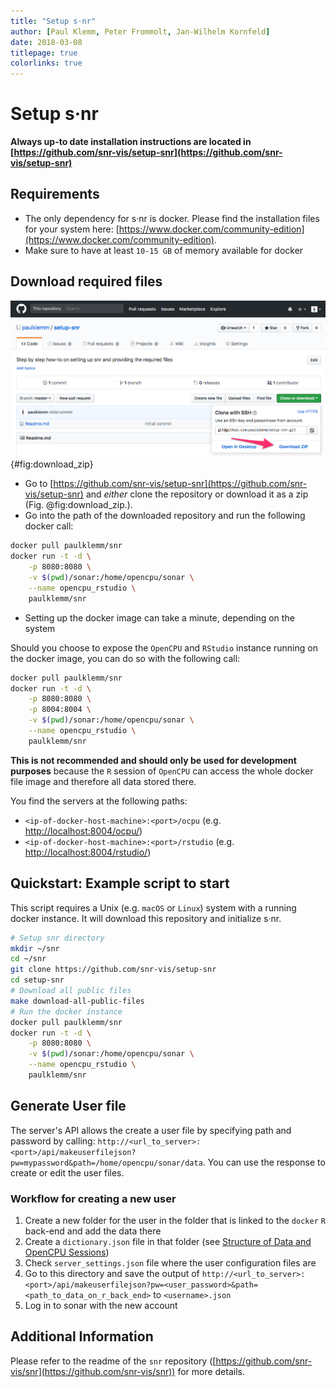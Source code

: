 ```yaml
---
title: "Setup s·nr"
author: [Paul Klemm, Peter Frommolt, Jan-Wilhelm Kornfeld]
date: 2018-03-08
titlepage: true
colorlinks: true
---
```


# Setup s·nr

**Always up-to date installation instructions are located in [https://github.com/snr-vis/setup-snr](https://github.com/snr-vis/setup-snr)**

## Requirements

* The only dependency for s·nr is docker. Please find the installation files for your system here: [https://www.docker.com/community-edition](https://www.docker.com/community-edition).
* Make sure to have at least `10-15 GB` of memory available for docker

## Download required files

![Download zip file of the project using GitHubs download function.](images/download_zip_arrow.png){#fig:download_zip}

* Go to [https://github.com/snr-vis/setup-snr](https://github.com/snr-vis/setup-snr) and _either_ clone the repository or download it as a zip (Fig. @fig:download_zip.).
* Go into the path of the downloaded repository and run the following docker call:

```bash
docker pull paulklemm/snr
docker run -t -d \
    -p 8080:8080 \
    -v $(pwd)/sonar:/home/opencpu/sonar \
    --name opencpu_rstudio \
    paulklemm/snr
```

* Setting up the docker image can take a minute, depending on the system

Should you choose to expose the `OpenCPU` and `RStudio` instance running on the docker image, you can do so with the following call:

```bash
docker pull paulklemm/snr
docker run -t -d \
    -p 8080:8080 \
    -p 8004:8004 \
    -v $(pwd)/sonar:/home/opencpu/sonar \
    --name opencpu_rstudio \
    paulklemm/snr
```

**This is not recommended and should only be used for development purposes** because the `R` session of `OpenCPU` can access the whole docker file image and therefore all data stored there.

You find the servers at the following paths:

* `<ip-of-docker-host-machine>:<port>/ocpu` (e.g. [http://localhost:8004/ocpu/](http://localhost:8004/ocpu/))
* `<ip-of-docker-host-machine>:<port>/rstudio` (e.g. [http://localhost:8004/rstudio/](http://localhost:8004/rstudio/))

## Quickstart: Example script to start

This script requires a Unix (e.g. `macOS` or `Linux`) system with a running docker instance. It will download this repository and initialize s·nr.

```bash
# Setup snr directory
mkdir ~/snr
cd ~/snr
git clone https://github.com/snr-vis/setup-snr
cd setup-snr
# Download all public files
make download-all-public-files
# Run the docker instance
docker pull paulklemm/snr
docker run -t -d \
    -p 8080:8080 \
    -v $(pwd)/sonar:/home/opencpu/sonar \
    --name opencpu_rstudio \
    paulklemm/snr
```

## Generate User file

The server's API allows the create a user file by specifying path and password by calling: `http://<url_to_server>:<port>/api/makeuserfilejson?pw=mypassword&path=/home/opencpu/sonar/data`. You can use the response to create or edit the user files.

### Workflow for creating a new user

1.  Create a new folder for the user in the folder that is linked to the `docker` `R` back-end and add the data there
1.  Create a `dictionary.json` file in that folder (see [Structure of Data and OpenCPU Sessions](#structure-of-data-and-opencpu-sessions))
1.  Check `server_settings.json` file where the user configuration files are
1.  Go to this directory and save the output of `http://<url_to_server>:<port>/api/makeuserfilejson?pw=<user_password>&path=<path_to_data_on_r_back_end>` to `<username>.json`
1.  Log in to sonar with the new account

## Additional Information

Please refer to the readme of the `snr` repository ([https://github.com/snr-vis/snr](https://github.com/snr-vis/snr)) for more details.
